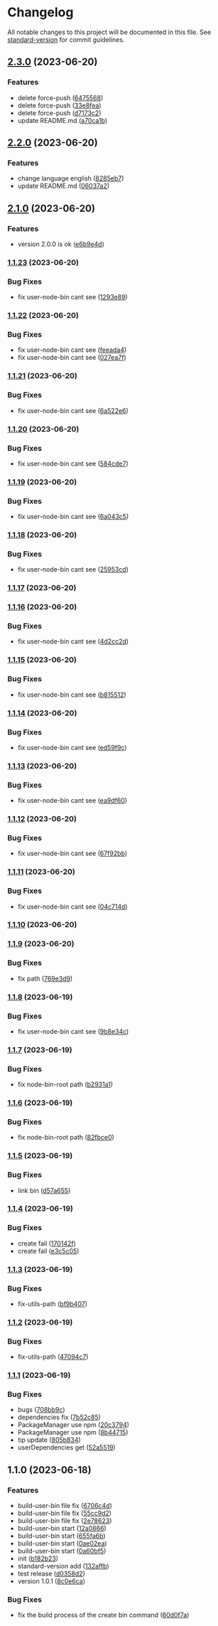 # Changelog

All notable changes to this project will be documented in this file. See [standard-version](https://github.com/conventional-changelog/standard-version) for commit guidelines.

## [2.3.0](https://github.com/laoer536/node-bins/compare/v2.2.0...v2.3.0) (2023-06-20)


### Features

* delete force-push ([6475568](https://github.com/laoer536/node-bins/commit/64755685b23f88f2643f1025148c6015f40ae3d6))
* delete force-push ([33e8fea](https://github.com/laoer536/node-bins/commit/33e8feaaf03831ccef8e6fc5cf4a7c5dded15547))
* delete force-push ([d7173c2](https://github.com/laoer536/node-bins/commit/d7173c2a80a5abb32f7c0ece94dc7f9abe119a6a))
* update README.md ([a70ca1b](https://github.com/laoer536/node-bins/commit/a70ca1b9865275b099bc140a0132c9ead3e104be))

## [2.2.0](https://github.com/laoer536/node-bins/compare/v2.1.0...v2.2.0) (2023-06-20)


### Features

* change language english ([8285eb7](https://github.com/laoer536/node-bins/commit/8285eb79f2ecf60e3d5bac5538f82245dd79201c))
* update README.md ([06037a2](https://github.com/laoer536/node-bins/commit/06037a274b89b9055bd62b9a4513aadb88c9aa76))

## [2.1.0](https://github.com/laoer536/node-bins/compare/v1.1.23...v2.1.0) (2023-06-20)


### Features

* version 2.0.0 is ok ([e6b9e4d](https://github.com/laoer536/node-bins/commit/e6b9e4de545322c61f57d80b47e847b5e363281e))

### [1.1.23](https://github.com/laoer536/node-bins/compare/v1.1.22...v1.1.23) (2023-06-20)


### Bug Fixes

* fix user-node-bin cant see ([1293e89](https://github.com/laoer536/node-bins/commit/1293e89d2f6620a4d577cdf30e073f7df3811245))

### [1.1.22](https://github.com/laoer536/node-bins/compare/v1.1.21...v1.1.22) (2023-06-20)


### Bug Fixes

* fix user-node-bin cant see ([feeada4](https://github.com/laoer536/node-bins/commit/feeada4b8845b03609acb6faa8deb9c0b825d4ff))
* fix user-node-bin cant see ([027ea7f](https://github.com/laoer536/node-bins/commit/027ea7f1a70c152c61cf8fef90ab51e9b35f1b24))

### [1.1.21](https://github.com/laoer536/node-bins/compare/v1.1.20...v1.1.21) (2023-06-20)


### Bug Fixes

* fix user-node-bin cant see ([6a522e6](https://github.com/laoer536/node-bins/commit/6a522e62fe0ce0f94696c503e40e97b8c21a3f98))

### [1.1.20](https://github.com/laoer536/node-bins/compare/v1.1.19...v1.1.20) (2023-06-20)


### Bug Fixes

* fix user-node-bin cant see ([584cde7](https://github.com/laoer536/node-bins/commit/584cde7c43792ce04011e06a56f15a5e585eb098))

### [1.1.19](https://github.com/laoer536/node-bins/compare/v1.1.18...v1.1.19) (2023-06-20)


### Bug Fixes

* fix user-node-bin cant see ([6a043c5](https://github.com/laoer536/node-bins/commit/6a043c556c326b93a39ed4a194ec8748a970cf26))

### [1.1.18](https://github.com/laoer536/node-bins/compare/v1.1.17...v1.1.18) (2023-06-20)


### Bug Fixes

* fix user-node-bin cant see ([25953cd](https://github.com/laoer536/node-bins/commit/25953cd7674fec1896b3d5351f5002a5f459345a))

### [1.1.17](https://github.com/laoer536/node-bins/compare/v1.1.16...v1.1.17) (2023-06-20)

### [1.1.16](https://github.com/laoer536/node-bins/compare/v1.1.15...v1.1.16) (2023-06-20)


### Bug Fixes

* fix user-node-bin cant see ([4d2cc2d](https://github.com/laoer536/node-bins/commit/4d2cc2de86ac701ae8db0c8497eb9e74a82f4dbe))

### [1.1.15](https://github.com/laoer536/node-bins/compare/v1.1.14...v1.1.15) (2023-06-20)


### Bug Fixes

* fix user-node-bin cant see ([b815512](https://github.com/laoer536/node-bins/commit/b815512f4a931ea6e326cd4ca4b008ba0d3dfafb))

### [1.1.14](https://github.com/laoer536/node-bins/compare/v1.1.13...v1.1.14) (2023-06-20)


### Bug Fixes

* fix user-node-bin cant see ([ed59f9c](https://github.com/laoer536/node-bins/commit/ed59f9c03452a0fdb729f783ffa75f3875f8feed))

### [1.1.13](https://github.com/laoer536/node-bins/compare/v1.1.12...v1.1.13) (2023-06-20)


### Bug Fixes

* fix user-node-bin cant see ([ea9df60](https://github.com/laoer536/node-bins/commit/ea9df609d45e37c26df0eeafe8052b22d0dee870))

### [1.1.12](https://github.com/laoer536/node-bins/compare/v1.1.11...v1.1.12) (2023-06-20)


### Bug Fixes

* fix user-node-bin cant see ([67f92bb](https://github.com/laoer536/node-bins/commit/67f92bb4cdabed0adfecd82c51631292a1491854))

### [1.1.11](https://github.com/laoer536/node-bins/compare/v1.1.10...v1.1.11) (2023-06-20)


### Bug Fixes

* fix user-node-bin cant see ([04c714d](https://github.com/laoer536/node-bins/commit/04c714d29abd5a72090b90676865a4005acd9d2b))

### [1.1.10](https://github.com/laoer536/node-bins/compare/v1.1.9...v1.1.10) (2023-06-20)

### [1.1.9](https://github.com/laoer536/node-bins/compare/v1.1.8...v1.1.9) (2023-06-20)


### Bug Fixes

* fix path ([769e3d9](https://github.com/laoer536/node-bins/commit/769e3d955b7e313b9350f32f197adbeaa627b484))

### [1.1.8](https://github.com/laoer536/node-bins/compare/v1.1.7...v1.1.8) (2023-06-19)


### Bug Fixes

* fix user-node-bin cant see ([9b8e34c](https://github.com/laoer536/node-bins/commit/9b8e34c3820840e67229689a4de4f26c1bb830a6))

### [1.1.7](https://github.com/laoer536/node-bins/compare/v1.1.6...v1.1.7) (2023-06-19)


### Bug Fixes

* fix node-bin-root path ([b2931a1](https://github.com/laoer536/node-bins/commit/b2931a167304452d989781c38ac51b87b666d75a))

### [1.1.6](https://github.com/laoer536/node-bins/compare/v1.1.5...v1.1.6) (2023-06-19)


### Bug Fixes

* fix node-bin-root path ([82fbce0](https://github.com/laoer536/node-bins/commit/82fbce02de188e98274014284fb1776c9a048ae4))

### [1.1.5](https://github.com/laoer536/node-bins/compare/v1.1.4...v1.1.5) (2023-06-19)


### Bug Fixes

* link bin ([d57a655](https://github.com/laoer536/node-bins/commit/d57a65599f50b33143c62f6db9c0dc4aec8ed497))

### [1.1.4](https://github.com/laoer536/node-bins/compare/v1.1.3...v1.1.4) (2023-06-19)


### Bug Fixes

* create fail ([170142f](https://github.com/laoer536/node-bins/commit/170142fbdc7f910e09ea75c53c9497cab2557058))
* create fail ([e3c5c05](https://github.com/laoer536/node-bins/commit/e3c5c05fe1530785786bcbf2ecf11daf1b221cda))

### [1.1.3](https://github.com/laoer536/node-bins/compare/v1.1.2...v1.1.3) (2023-06-19)


### Bug Fixes

* fix-utils-path ([bf9b407](https://github.com/laoer536/node-bins/commit/bf9b407a08c2e0ee914617d6506d033cbb10f9ef))

### [1.1.2](https://github.com/laoer536/node-bins/compare/v1.1.1...v1.1.2) (2023-06-19)


### Bug Fixes

* fix-utils-path ([47094c7](https://github.com/laoer536/node-bins/commit/47094c7636f7427acf3f70dec20845e16ba41462))

### [1.1.1](https://github.com/laoer536/node-bins/compare/v1.1.0...v1.1.1) (2023-06-19)


### Bug Fixes

* bugs ([708bb9c](https://github.com/laoer536/node-bins/commit/708bb9c538cc0a31ab1831921b3557a4c70f4bff))
* dependencies fix ([7b52c85](https://github.com/laoer536/node-bins/commit/7b52c855ba8c1db19fcf8c38daa737293b75c3b7))
* PackageManager use npm ([20c3794](https://github.com/laoer536/node-bins/commit/20c3794d9914f43db9d6361d3d0d4e5706bf10c8))
* PackageManager use npm ([8b44715](https://github.com/laoer536/node-bins/commit/8b44715bb79a568063e2505e9273bdd24af77ba2))
* tip update ([805b834](https://github.com/laoer536/node-bins/commit/805b83493d37c8060ba9fdb366bb2b5285bbc288))
* userDependencies get ([52a5519](https://github.com/laoer536/node-bins/commit/52a5519b1e007d830e1de0f2a04ef8a8c37a9ee6))

## 1.1.0 (2023-06-18)


### Features

* build-user-bin file fix ([6706c4d](https://github.com/laoer536/node-bins/commit/6706c4d327eeed5cd0ee0d700f25bb3deb677b05))
* build-user-bin file fix ([55cc9d2](https://github.com/laoer536/node-bins/commit/55cc9d25830a7ce2f87a2129463509d2ca93ff77))
* build-user-bin file fix ([2e78623](https://github.com/laoer536/node-bins/commit/2e786230ad809ed356217343879848ae2da454fe))
* build-user-bin start ([12a0866](https://github.com/laoer536/node-bins/commit/12a0866112bf8a3e26d5721f58d9192875c354c3))
* build-user-bin start ([655fa6b](https://github.com/laoer536/node-bins/commit/655fa6b17caa29cc0e88798fb3d765dc2c7a8380))
* build-user-bin start ([0ae02ea](https://github.com/laoer536/node-bins/commit/0ae02eae1ebc612529c02fbd425143eba233a5db))
* build-user-bin start ([0a60bf5](https://github.com/laoer536/node-bins/commit/0a60bf53c400495f534051da3b704d4213861c1e))
* init ([b182b23](https://github.com/laoer536/node-bins/commit/b182b232327a5ab74e4407d3cba41a32ef603231))
* standard-version add ([132affb](https://github.com/laoer536/node-bins/commit/132affb57493766d1eed8c6678fe711c5fa5f948))
* test release ([d0358d2](https://github.com/laoer536/node-bins/commit/d0358d28092cd1b67055f2c45a14f262ef47f0fa))
* version 1.0.1 ([8c0e6ca](https://github.com/laoer536/node-bins/commit/8c0e6ca8407a6dcb34d5b2652f866cab7eb06547))


### Bug Fixes

* fix the build process of the create bin command ([60d0f7a](https://github.com/laoer536/node-bins/commit/60d0f7a6c5d32dcbe4169d4021728e45bd8ae0c8))
